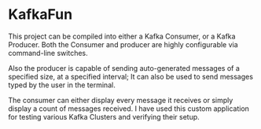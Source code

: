 # KafkaFun

This project can be compiled into either a Kafka Consumer, or a Kafka Producer. 
Both the Consumer and producer are highly configurable via command-line switches. 

Also the producer is capable of sending auto-generated messages of a specified size, at a specified interval; It can also be used to send messages typed by the user in the terminal. 

The consumer can either display every message it receives or simply display a count of messages received. I have used this custom application for testing various Kafka Clusters and verifying their setup. 
